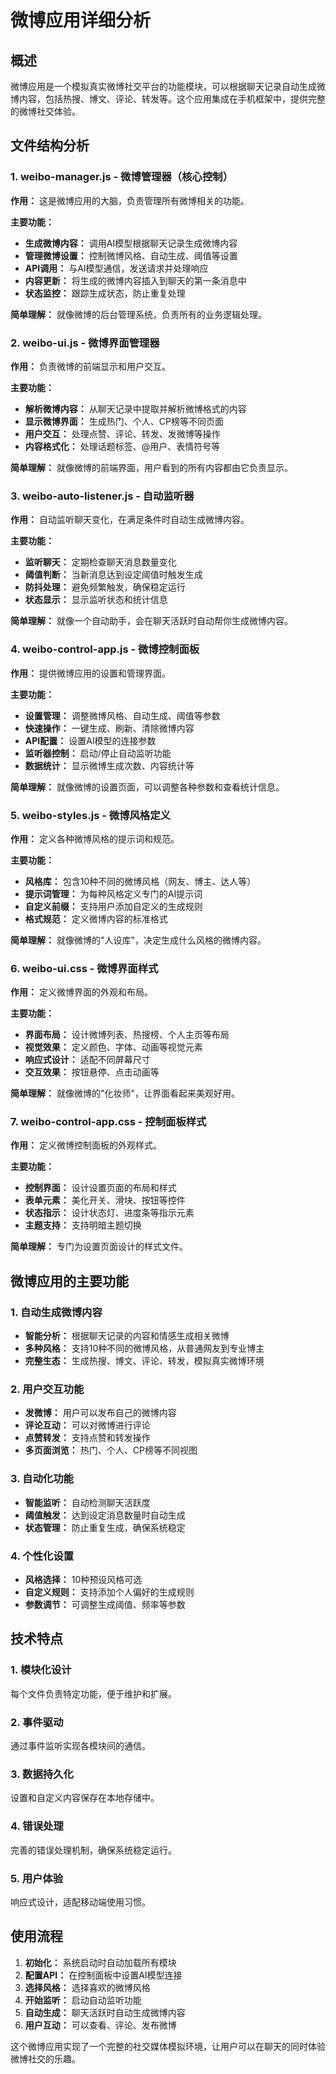 # 微博应用详细分析

## 概述
微博应用是一个模拟真实微博社交平台的功能模块，可以根据聊天记录自动生成微博内容，包括热搜、博文、评论、转发等。这个应用集成在手机框架中，提供完整的微博社交体验。

## 文件结构分析

### 1. weibo-manager.js - 微博管理器（核心控制）
**作用：** 这是微博应用的大脑，负责管理所有微博相关的功能。

**主要功能：**
- **生成微博内容：** 调用AI模型根据聊天记录生成微博内容
- **管理微博设置：** 控制微博风格、自动生成、阈值等设置
- **API调用：** 与AI模型通信，发送请求并处理响应
- **内容更新：** 将生成的微博内容插入到聊天的第一条消息中
- **状态监控：** 跟踪生成状态，防止重复处理

**简单理解：** 就像微博的后台管理系统，负责所有的业务逻辑处理。

### 2. weibo-ui.js - 微博界面管理器
**作用：** 负责微博的前端显示和用户交互。

**主要功能：**
- **解析微博内容：** 从聊天记录中提取并解析微博格式的内容
- **显示微博界面：** 生成热门、个人、CP榜等不同页面
- **用户交互：** 处理点赞、评论、转发、发微博等操作
- **内容格式化：** 处理话题标签、@用户、表情符号等

**简单理解：** 就像微博的前端界面，用户看到的所有内容都由它负责显示。

### 3. weibo-auto-listener.js - 自动监听器
**作用：** 自动监听聊天变化，在满足条件时自动生成微博内容。

**主要功能：**
- **监听聊天：** 定期检查聊天消息数量变化
- **阈值判断：** 当新消息达到设定阈值时触发生成
- **防抖处理：** 避免频繁触发，确保稳定运行
- **状态显示：** 显示监听状态和统计信息

**简单理解：** 就像一个自动助手，会在聊天活跃时自动帮你生成微博内容。

### 4. weibo-control-app.js - 微博控制面板
**作用：** 提供微博应用的设置和管理界面。

**主要功能：**
- **设置管理：** 调整微博风格、自动生成、阈值等参数
- **快速操作：** 一键生成、刷新、清除微博内容
- **API配置：** 设置AI模型的连接参数
- **监听器控制：** 启动/停止自动监听功能
- **数据统计：** 显示微博生成次数、内容统计等

**简单理解：** 就像微博的设置页面，可以调整各种参数和查看统计信息。

### 5. weibo-styles.js - 微博风格定义
**作用：** 定义各种微博风格的提示词和规范。

**主要功能：**
- **风格库：** 包含10种不同的微博风格（网友、博主、达人等）
- **提示词管理：** 为每种风格定义专门的AI提示词
- **自定义前缀：** 支持用户添加自定义的生成规则
- **格式规范：** 定义微博内容的标准格式

**简单理解：** 就像微博的"人设库"，决定生成什么风格的微博内容。

### 6. weibo-ui.css - 微博界面样式
**作用：** 定义微博界面的外观和布局。

**主要功能：**
- **界面布局：** 设计微博列表、热搜榜、个人主页等布局
- **视觉效果：** 定义颜色、字体、动画等视觉元素
- **响应式设计：** 适配不同屏幕尺寸
- **交互效果：** 按钮悬停、点击动画等

**简单理解：** 就像微博的"化妆师"，让界面看起来美观好用。

### 7. weibo-control-app.css - 控制面板样式
**作用：** 定义微博控制面板的外观样式。

**主要功能：**
- **控制界面：** 设计设置页面的布局和样式
- **表单元素：** 美化开关、滑块、按钮等控件
- **状态指示：** 设计状态灯、进度条等指示元素
- **主题支持：** 支持明暗主题切换

**简单理解：** 专门为设置页面设计的样式文件。

## 微博应用的主要功能

### 1. 自动生成微博内容
- **智能分析：** 根据聊天记录的内容和情感生成相关微博
- **多种风格：** 支持10种不同的微博风格，从普通网友到专业博主
- **完整生态：** 生成热搜、博文、评论、转发，模拟真实微博环境

### 2. 用户交互功能
- **发微博：** 用户可以发布自己的微博内容
- **评论互动：** 可以对微博进行评论
- **点赞转发：** 支持点赞和转发操作
- **多页面浏览：** 热门、个人、CP榜等不同视图

### 3. 自动化功能
- **智能监听：** 自动检测聊天活跃度
- **阈值触发：** 达到设定消息数量时自动生成
- **状态管理：** 防止重复生成，确保系统稳定

### 4. 个性化设置
- **风格选择：** 10种预设风格可选
- **自定义规则：** 支持添加个人偏好的生成规则
- **参数调节：** 可调整生成阈值、频率等参数

## 技术特点

### 1. 模块化设计
每个文件负责特定功能，便于维护和扩展。

### 2. 事件驱动
通过事件监听实现各模块间的通信。

### 3. 数据持久化
设置和自定义内容保存在本地存储中。

### 4. 错误处理
完善的错误处理机制，确保系统稳定运行。

### 5. 用户体验
响应式设计，适配移动端使用习惯。

## 使用流程

1. **初始化：** 系统启动时自动加载所有模块
2. **配置API：** 在控制面板中设置AI模型连接
3. **选择风格：** 选择喜欢的微博风格
4. **开始监听：** 启动自动监听功能
5. **自动生成：** 聊天活跃时自动生成微博内容
6. **用户互动：** 可以查看、评论、发布微博

这个微博应用实现了一个完整的社交媒体模拟环境，让用户可以在聊天的同时体验微博社交的乐趣。
